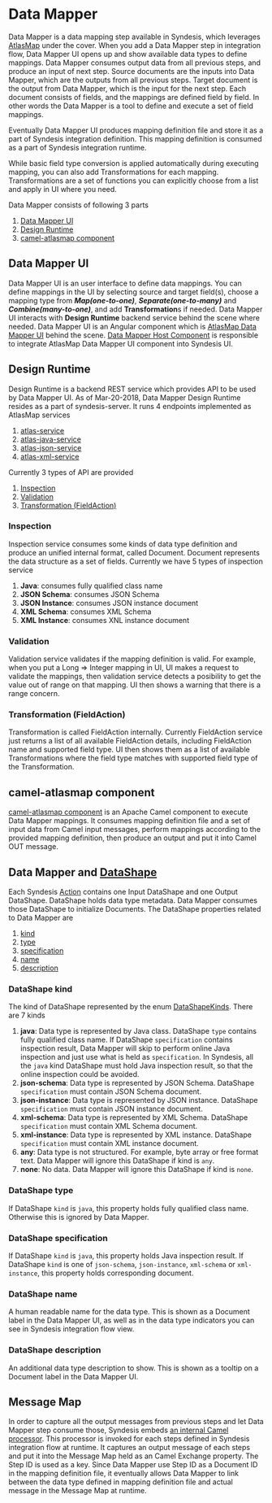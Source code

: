 # Data Mapper

Data Mapper is a data mapping step available in Syndesis, which leverages [AtlasMap](https://github.com/atlasmap/atlasmap/blob/master/README.md) under the cover. When you add a Data Mapper step in integration flow, Data Mapper UI opens up and show available data types to define mappings. Data Mapper consumes output data from all previous steps, and produce an input of next step. Source documents are the inputs into Data Mapper, which are the outputs from all previous steps. Target document is the output from Data Mapper, which is the input for the next step. Each document consists of fields, and the mappings are defined field by field. In other words the Data Mapper is a tool to define and execute a set of field mappings.

Eventually Data Mapper UI produces mapping definition file and store it as a part of Syndesis integration definition. This mapping definition is consumed as a part of Syndesis integration runtime.

While basic field type conversion is applied automatically during executing mapping, you can also add Transformations for each mapping. Transformations are a set of functions you can explicitly choose from a list and apply in UI where you need. 

Data Mapper consists of following 3 parts

1. [Data Mapper UI](#data-mapper-ui)
2. [Design Runtime](#design-runtime)
3. [camel-atlasmap component](#camel-atlasmap-component)

## Data Mapper UI
Data Mapper UI is an user interface to define data mappings. You can define mappings in the UI by selecting source and target field(s), choose a mapping type from **_Map(one-to-one)_**, **_Separate(one-to-many)_** and **_Combine(many-to-one)_**, and add **Transformation**s if needed. Data Mapper UI interacts with **Design Runtime** backend service behind the scene where needed.
Data Mapper UI is an Angular component which is [AtlasMap Data Mapper UI](https://github.com/atlasmap/atlasmap/blob/master/ui/README.md) behind the scene. [Data Mapper Host Component](https://github.com/syndesisio/syndesis/blob/master/app/ui/src/app/integration/edit-page/step-configure/data-mapper/data-mapper-host.component.ts) is responsible to integrate AtlasMap Data Mapper UI component into Syndesis UI.

## Design Runtime
Design Runtime is a backend REST service which provides API to be used by Data Mapper UI. As of Mar-20-2018, Data Mapper Design Runtime resides as a part of syndesis-server. It runs 4 endpoints implemented as AtlasMap services

1. [atlas-service](https://github.com/atlasmap/atlasmap/tree/master/runtime/service)
2. [atlas-java-service](https://github.com/atlasmap/atlasmap/tree/master/runtime/modules/java/service)
3. [atlas-json-service](https://github.com/atlasmap/atlasmap/tree/master/runtime/modules/json/service)
4. [atlas-xml-service](https://github.com/atlasmap/atlasmap/tree/master/runtime/modules/xml/service)

Currently 3 types of API are provided
1. [Inspection](#inspection)
2. [Validation](#validation)
3. [Transformation (FieldAction)](#transformation-fieldaction-)

### Inspection
Inspection service consumes some kinds of data type definition and produce an unified internal format, called Document. Document represents the data structure as a set of fields. Currently we have 5 types of inspection service

1. **Java**: consumes fully qualified class name
2. **JSON Schema**: consumes JSON Schema 
3. **JSON Instance**: consumes JSON instance document
4. **XML Schema**: consumes XML Schema
5. **XML Instance**: consumes XNL instance document

### Validation
Validation service validates if the mapping definition is valid. For example, when you put a Long => Integer mapping in UI, UI makes a request to validate the mappings, then validation service detects a posibility to get the value out of range on that mapping. UI then shows a warning that there is a range concern.

### Transformation (FieldAction)
Transformation is called FieldAction internally. Currently FieldAction service just returns a list of all available FieldAction details, including FieldAction name and supported field type. UI then shows them as a list of available Transformations where the field type matches with supported field type of the Transformation.

## camel-atlasmap component
[camel-atlasmap component](https://github.com/atlasmap/atlasmap/blob/master/camel/README.md) is an Apache Camel component to execute Data Mapper mappings. It consumes mapping definition file and a set of input data from Camel input messages, perform mappings according to the provided mapping definition, then produce an output and put it into Camel OUT message.

## Data Mapper and [DataShape](https://github.com/syndesisio/syndesis/blob/master/app/common/model/src/main/java/io/syndesis/common/model/DataShape.java)
Each Syndesis [Action](https://github.com/syndesisio/syndesis/blob/master/app/common/model/src/main/java/io/syndesis/common/model/action/Action.java) contains one Input DataShape and one Output DataShape.
DataShape holds data type metadata. Data Mapper consumes those DataShape to initialize Documents. The DataShape properties related to Data Mapper are

1. [kind](#datashape-kind)
2. [type](#datashape-type)
3. [specification](#datashape-specification)
4. [name](#datashape-name)
5. [description](#datashape-description)

### DataShape kind
The kind of DataShape represented by the enum [DataShapeKinds](https://github.com/syndesisio/syndesis/blob/master/app/common/model/src/main/java/io/syndesis/common/model/DataShapeKinds.java). There are 7 kinds

1. **java**: Data type is represented by Java class. DataShape `type` contains fully qualified class name. If DataShape `specification` contains inspection result, Data Mapper will skip to perform online Java inspection and just use what is held  as `specification`. In Syndesis, all the `java` kind DataShape must hold Java inspection result, so that the online inspection could be avoided.
2. **json-schema**: Data type is represented by JSON Schema. DataShape `specification` must contain JSON Schema document.
3. **json-instance**: Data type is represented by JSON instance. DataShape `specification` must contain JSON instance document.
4. **xml-schema**: Data type is represented by XML Schema. DataShape `specification` must contain XML Schema document.
5. **xml-instance**: Data type is represented by XML instance. DataShape `specification` must contain XML instance document.
6. **any**: Data type is not structured. For example, byte array or free format text. Data Mapper will ignore this DataShape if kind is `any`.
7. **none**: No data. Data Mapper will ignore this DataShape if kind is `none`.

### DataShape type
If DataShape `kind` is `java`, this property holds fully qualified class name. Otherwise this is ignored by Data Mapper.

### DataShape specification
If DataShape `kind` is `java`, this property holds Java inspection result. If DataShape `kind` is one of `json-schema`, `json-instance`, `xml-schema` or `xml-instance`, this property holds corresponding document.

### DataShape name
A human readable name for the data type. This is shown as a Document label in the Data Mapper UI, as well as in the data type indicators you can see in Syndesis integration flow view.

### DataShape description
An additional data type description to show. This is shown as a tooltip on a Document label in the Data Mapper UI.

## Message Map
In order to capture all the output messages from previous steps and let Data Mapper step consume those, Syndesis embeds [an internal Camel processor](https://github.com/syndesisio/syndesis/blob/master/app/integration/runtime/src/main/java/io/syndesis/integration/runtime/capture/OutMessageCaptureProcessor.java). This processor is invoked for each steps defined in Syndesis integration flow at runtime. It captures an output message of each steps and put it into the Message Map held as an Camel Exchange property. The Step ID is used as a key. Since Data Mapper use Step ID as a Document ID in the mapping definition file, it eventually allows Data Mapper to link between the data type defined in mapping definition file and actual message in the Message Map at runtime.
